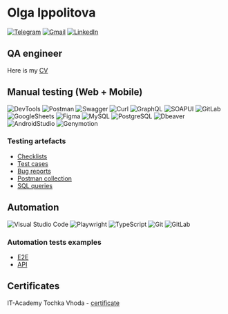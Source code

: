 # Olga Ippolitova
[![Telegram](https://img.shields.io/badge/Telegram-1a3136?style=social&logo=telegram)](https://t.me/oippolitova)
[![Gmail](https://img.shields.io/badge/Gmail-1a3136?style=social&logo=gmail)](https://www.linkedin.com/in/olga-ippolitova/)
[![LinkedIn](https://img.shields.io/badge/Linkedin-1a3136?style=social&logo=linkedin)](https://www.linkedin.com/in/olga-ippolitova/)


## QA engineer

Here is my [CV](https://docs.google.com/document/d/1uNp5s7ocXoJGJXIUdnFDcLpIdz4bqhO7_5yq5f91Xko/edit?usp=sharing)

## Manual testing (Web + Mobile)

![DevTools](https://img.shields.io/badge/DevTools-122529?style=for-the-badge&logo=googlechrome)
![Postman](https://img.shields.io/badge/Postman-122529?style=for-the-badge&logo=postman&logoColor=f76935)
![Swagger](https://img.shields.io/badge/Swagger-122529?style=for-the-badge&logo=swagger&logoColor=7ede2b)
![Curl](https://img.shields.io/badge/Curl-122529?style=for-the-badge&logo=curl&logoColor=7ede2b)
![GraphQL](https://img.shields.io/badge/GraphQL_Playground-122529?style=for-the-badge&logo=graphql&logoColor=d4088d)
![SOAPUI](https://img.shields.io/badge/SOAPUI-122529?style=for-the-badge&logo=soapui&logoColor=d4088d)
![GitLab](https://img.shields.io/badge/GitLab_Issues-122529?style=for-the-badge&logo=gitlab)
![GoogleSheets](https://img.shields.io/badge/Google%20Sheets-122529?style=for-the-badge&logo=google-sheets)
![Figma](https://img.shields.io/badge/Figma-122529?style=for-the-badge&logo=figma&logoColor=7d5fa6)
![MySQL](https://img.shields.io/badge/MySQL-122529?style=for-the-badge&logo=mysql)
![PostgreSQL](https://img.shields.io/badge/PostgreSQL-122529?style=for-the-badge&logo=postgresql)
![Dbeaver](https://img.shields.io/badge/Dbeaver-122529?style=for-the-badge&logo=dbeaver)
![AndroidStudio](https://img.shields.io/badge/AndroidStudio-122529?style=for-the-badge&logo=androidstudio&logoColor=3ad07d)
![Genymotion](https://img.shields.io/badge/genymotion-122529?style=for-the-badge&logo=genymotion&logoColor=3ad07d)

### Testing artefacts

- [Checklists](https://docs.google.com/spreadsheets/d/1AYOJKaYNLzTTBRqsc-M7JI6okSRImAw_3M6uF517dKY/edit#gid=245225388)
- [Test cases](https://docs.google.com/spreadsheets/d/1TaoCsQM-Lo-BLpCxg5_abQSzYc2jO7pF6FAzkaJgqDc/edit#gid=1064810504)
- [Bug reports](https://gitlab.com/ipp.olga/ipp.olga/-/issues)
- [Postman collection](https://gitlab.com/)
- [SQL queries](https://gitlab.com/)


## Automation
![Visual Studio Code](https://img.shields.io/badge/Visual%20Studio%20Code-122529?style=for-the-badge&logo=visual-studio-code&logoColor=0080FF)
![Playwright](https://img.shields.io/badge/Playwright-122529?style=for-the-badge&logo=playwright)
![TypeScript](https://img.shields.io/badge/typescript-122529?style=for-the-badge&logo=typescript)
![Git](https://img.shields.io/badge/Git-122529?style=for-the-badge&logo=git)
![GitLab](https://img.shields.io/badge/GitLab-122529?style=for-the-badge&logo=gitlab)
### Automation tests examples
- [E2E](https://gitlab.com/)
- [API](https://gitlab.com/)


## Certificates
IT-Academy Tochka Vhoda - [certificate](/assets/сертификат.png)